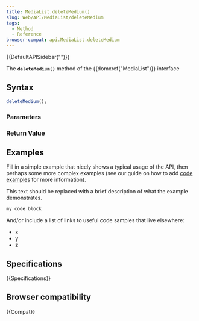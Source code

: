 ```yaml
---
title: MediaList.deleteMedium()
slug: Web/API/MediaList/deleteMedium
tags:
  - Method
  - Reference
browser-compat: api.MediaList.deleteMedium
---
```

{{DefaultAPISidebar("")}}

The **`deleteMedium()`** method of the {{domxref("MediaList")}} interface 

## Syntax

```js
deleteMedium();
```

### Parameters



### Return Value



## Examples

Fill in a simple example that nicely shows a typical usage of the API, then perhaps some more complex examples (see our guide on how to add [code examples](/en-US/docs/MDN/Contribute/Structures/Code_examples) for more information).

This text should be replaced with a brief description of what the example demonstrates.

```js
my code block
```

And/or include a list of links to useful code samples that live elsewhere:

*   x
*   y
*   z

## Specifications

{{Specifications}}

## Browser compatibility

{{Compat}}

